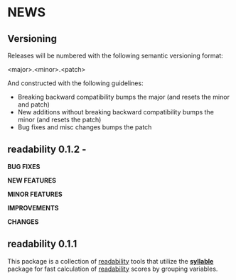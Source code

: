NEWS
====

Versioning
----------

Releases will be numbered with the following semantic versioning format:

&lt;major&gt;.&lt;minor&gt;.&lt;patch&gt;

And constructed with the following guidelines:

* Breaking backward compatibility bumps the major (and resets the minor
  and patch)
* New additions without breaking backward compatibility bumps the minor
  (and resets the patch)
* Bug fixes and misc changes bumps the patch




readability 0.1.2 -
----------------------------------------------------------------

**BUG FIXES**

**NEW FEATURES**

**MINOR FEATURES**

**IMPROVEMENTS**

**CHANGES**


readability 0.1.1
----------------------------------------------------------------

This package is a collection of <a href="https://github.com/trinker/readability" target="_blank">readability</a> tools that utilize the [**syllable**](https://github.com/trinker/syllable) package for fast calculation of <a href="https://github.com/trinker/readability" target="_blank">readability</a> scores by grouping variables.